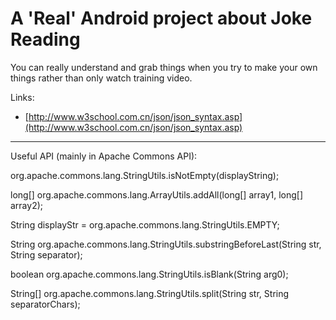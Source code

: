 A 'Real' Android project about Joke Reading
================

You can really understand and grab things when you try to make your own things rather than only watch training video.


Links:

- [http://www.w3school.com.cn/json/json_syntax.asp](http://www.w3school.com.cn/json/json_syntax.asp)

-----------------

Useful API (mainly in Apache Commons API):

org.apache.commons.lang.StringUtils.isNotEmpty(displayString);

long[] org.apache.commons.lang.ArrayUtils.addAll(long[] array1, long[] array2);

String displayStr = org.apache.commons.lang.StringUtils.EMPTY;

String org.apache.commons.lang.StringUtils.substringBeforeLast(String str, String separator);

boolean org.apache.commons.lang.StringUtils.isBlank(String arg0);

String[] org.apache.commons.lang.StringUtils.split(String str, String separatorChars);